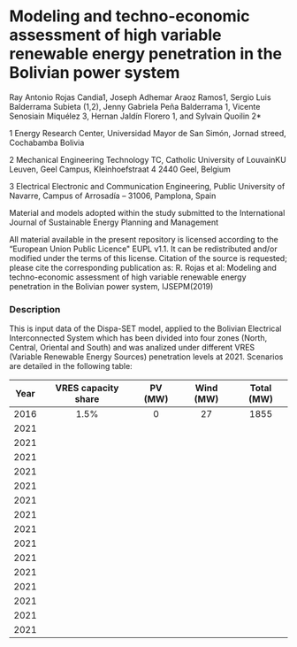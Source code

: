 # Modeling and techno-economic assessment of high variable renewable energy penetration in the Bolivian  power system

Ray Antonio Rojas Candia1, Joseph Adhemar Araoz Ramos1, Sergio Luis Balderrama Subieta (1,2), Jenny Gabriela Peña Balderrama 1, Vicente Senosiain Miquélez 3, Hernan Jaldín Florero 1, and Sylvain Quoilin 2*

1 Energy Research Center, Universidad Mayor de San Simón, Jornad streed, Cochabamba Bolivia

2 Mechanical Engineering Technology TC, Catholic University of LouvainKU Leuven, Geel Campus, Kleinhoefstraat 4 2440 Geel, Belgium

3 Electrical Electronic and Communication Engineering, Public University of Navarre, Campus of Arrosadía – 31006, Pamplona, Spain


Material and models adopted within the study submitted to the International Journal of Sustainable Energy Planning and Management

All material available in the present repository is licensed according to the “European Union Public Licence" EUPL v1.1. It can be redistributed and/or modified under the terms of this license. Citation of the source is requested; please cite the corresponding publication as: R. Rojas et al:  Modeling and techno-economic assessment of high variable renewable energy penetration in the Bolivian  power system, IJSEPM(2019)

### Description
This is input data of the Dispa-SET model, applied to the Bolivian Electrical Interconnected System which has been divided into four zones (North, Central, Oriental and South) and was analized under different VRES (Variable Renewable Energy Sources) penetration levels at 2021. Scenarios are detailed in the following table:

| Year | VRES capacity share | PV (MW) |  Wind (MW)  |  Total (MW) |
| :--: | :-----------------: | :-----: | :---------: | :---------: |
| 2016 |         1.5%        |    0    |      27     |     1855    |
| 2021 |                     |         |             |             |
| 2021 |                     |         |             |             |
| 2021 |                     |         |             |             |
| 2021 |                     |         |             |             |
| 2021 |                     |         |             |             |
| 2021 |                     |         |             |             |
| 2021 |                     |         |             |             |
| 2021 |                     |         |             |             |
| 2021 |                     |         |             |             |
| 2021 |                     |         |             |             |
| 2021 |                     |         |             |             |
| 2021 |                     |         |             |             |
| 2021 |                     |         |             |             |
| 2021 |                     |         |             |             |
| 2021 |                     |         |             |             |


